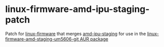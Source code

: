 # linux-firmware-amd-ipu-staging-patch
Patch for [linux-firmware](https://gitlab.com/kernel-firmware/linux-firmware) that merges [amd-ipu-staging](https://gitlab.freedesktop.org/drm/firmware/-/tree/amd-ipu-staging) for use in the [linux-firmware-amd-staging-um5606-git AUR package](https://aur.archlinux.org/packages/linux-firmware-amd-staging-um5606-git)
